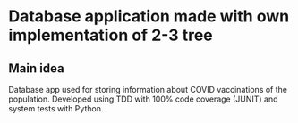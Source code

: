 # Database application made with own implementation of 2-3 tree

## Main idea
Database app used for storing information about COVID vaccinations of the population.
Developed using TDD with 100% code coverage (JUNIT) and system tests with Python.
